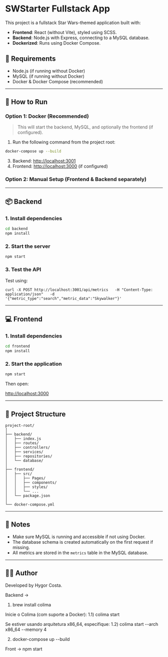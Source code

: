 
# SWStarter Fullstack App

This project is a fullstack Star Wars-themed application built with:

- **Frontend**: React (without Vite), styled using SCSS.
- **Backend**: Node.js with Express, connecting to a MySQL database.
- **Dockerized**: Runs using Docker Compose.

## 🔧 Requirements

- Node.js (if running without Docker)
- MySQL (if running without Docker)
- Docker & Docker Compose (recommended)

---

## 🚀 How to Run

### Option 1: Docker (Recommended)

> This will start the backend, MySQL, and optionally the frontend (if configured).


1. Run the following command from the project root:

```bash
docker-compose up --build
```

3. Backend: [http://localhost:3001](http://localhost:3001)
4. Frontend: [http://localhost:3000](http://localhost:3000) (if configured)

### Option 2: Manual Setup (Frontend & Backend separately)

---

## 📦 Backend

### 1. Install dependencies

```bash
cd backend
npm install
```

### 2. Start the server

```bash
npm start
```

### 3. Test the API

Test using:

```
curl -X POST http://localhost:3001/api/metrics   -H "Content-Type: application/json"   -d '{"metric_type":"search","metric_data":"Skywalker"}'
```

---

## 💻 Frontend

### 1. Install dependencies

```bash
cd frontend
npm install
```

### 2. Start the application

```bash
npm start
```

Then open:

[http://localhost:3000](http://localhost:3000)

---

## 📁 Project Structure

```
project-root/
│
├── backend/
│   ├── index.js
│   ├── routes/
│   ├── controllers/
│   ├── services/
│   ├── repositories/
│   └── database/
│
├── frontend/
│   ├── src/
│   │   ├── Pages/
│   │   ├── components/
│   │   ├── styles/
│   │   └── ...
│   └── package.json
│
└── docker-compose.yml
```

---

## 📘 Notes

- Make sure MySQL is running and accessible if not using Docker.
- The database schema is created automatically on the first request if missing.
- All metrics are stored in the `metrics` table in the MySQL database.

---

## 🧑‍💻 Author

Developed by Hygor Costa.




Backend ->
1) brew install colima

Inicie o Colima (com suporte a Docker):
1.1) colima start

Se estiver usando arquitetura x86_64, especifique:
1.2) colima start --arch x86_64 --memory 4

2) docker-compose up --build

Front -> npm start